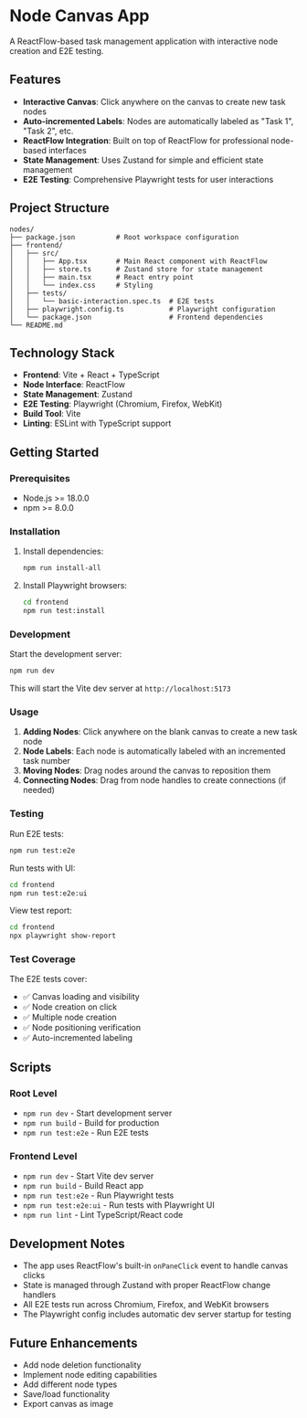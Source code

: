 # Node Canvas App

A ReactFlow-based task management application with interactive node creation and E2E testing.

## Features

- **Interactive Canvas**: Click anywhere on the canvas to create new task nodes
- **Auto-incremented Labels**: Nodes are automatically labeled as "Task 1", "Task 2", etc.
- **ReactFlow Integration**: Built on top of ReactFlow for professional node-based interfaces
- **State Management**: Uses Zustand for simple and efficient state management
- **E2E Testing**: Comprehensive Playwright tests for user interactions

## Project Structure

```
nodes/
├── package.json          # Root workspace configuration
├── frontend/
│   ├── src/
│   │   ├── App.tsx       # Main React component with ReactFlow
│   │   ├── store.ts      # Zustand store for state management
│   │   ├── main.tsx      # React entry point
│   │   └── index.css     # Styling
│   ├── tests/
│   │   └── basic-interaction.spec.ts  # E2E tests
│   ├── playwright.config.ts           # Playwright configuration
│   └── package.json                   # Frontend dependencies
└── README.md
```

## Technology Stack

- **Frontend**: Vite + React + TypeScript
- **Node Interface**: ReactFlow
- **State Management**: Zustand
- **E2E Testing**: Playwright (Chromium, Firefox, WebKit)
- **Build Tool**: Vite
- **Linting**: ESLint with TypeScript support

## Getting Started

### Prerequisites

- Node.js >= 18.0.0
- npm >= 8.0.0

### Installation

1. Install dependencies:
   ```bash
   npm run install-all
   ```

2. Install Playwright browsers:
   ```bash
   cd frontend
   npm run test:install
   ```

### Development

Start the development server:
```bash
npm run dev
```

This will start the Vite dev server at `http://localhost:5173`

### Usage

1. **Adding Nodes**: Click anywhere on the blank canvas to create a new task node
2. **Node Labels**: Each node is automatically labeled with an incremented task number
3. **Moving Nodes**: Drag nodes around the canvas to reposition them
4. **Connecting Nodes**: Drag from node handles to create connections (if needed)

### Testing

Run E2E tests:
```bash
npm run test:e2e
```

Run tests with UI:
```bash
cd frontend
npm run test:e2e:ui
```

View test report:
```bash
cd frontend
npx playwright show-report
```

### Test Coverage

The E2E tests cover:
- ✅ Canvas loading and visibility
- ✅ Node creation on click
- ✅ Multiple node creation
- ✅ Node positioning verification
- ✅ Auto-incremented labeling

## Scripts

### Root Level
- `npm run dev` - Start development server
- `npm run build` - Build for production
- `npm run test:e2e` - Run E2E tests

### Frontend Level
- `npm run dev` - Start Vite dev server
- `npm run build` - Build React app
- `npm run test:e2e` - Run Playwright tests
- `npm run test:e2e:ui` - Run tests with Playwright UI
- `npm run lint` - Lint TypeScript/React code

## Development Notes

- The app uses ReactFlow's built-in `onPaneClick` event to handle canvas clicks
- State is managed through Zustand with proper ReactFlow change handlers
- All E2E tests run across Chromium, Firefox, and WebKit browsers
- The Playwright config includes automatic dev server startup for testing

## Future Enhancements

- Add node deletion functionality
- Implement node editing capabilities
- Add different node types
- Save/load functionality
- Export canvas as image 